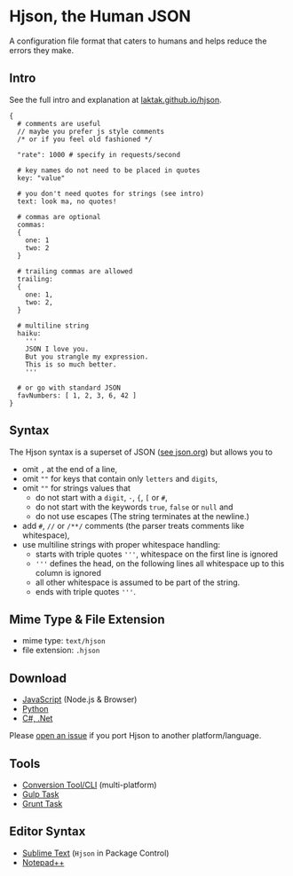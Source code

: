 
# Hjson, the Human JSON

A configuration file format that caters to humans and helps reduce the errors they make.

## Intro

See the full intro and explanation at [laktak.github.io/hjson](http://laktak.github.io/hjson/).

```
{
  # comments are useful
  // maybe you prefer js style comments
  /* or if you feel old fashioned */

  "rate": 1000 # specify in requests/second

  # key names do not need to be placed in quotes
  key: "value"

  # you don't need quotes for strings (see intro)
  text: look ma, no quotes!

  # commas are optional
  commas:
  {
    one: 1
    two: 2
  }

  # trailing commas are allowed
  trailing:
  {
    one: 1,
    two: 2,
  }

  # multiline string
  haiku:
    '''
    JSON I love you.
    But you strangle my expression.
    This is so much better.
    '''

  # or go with standard JSON
  favNumbers: [ 1, 2, 3, 6, 42 ]
}
```

## Syntax

The Hjson syntax is a superset of JSON ([see json.org](http://json.org/)) but allows you to

- omit `,` at the end of a line,
- omit `""` for keys that contain only `letters` and `digits`,
- omit `""` for strings values that
  - do not start with a `digit`, `-`, `{`, `[` or `#`,
  - do not start with the keywords `true`, `false` or `null` and
  - do not use escapes
  (The string terminates at the newline.)
- add `#`, `//` or `/**/` comments (the parser treats comments like whitespace),
- use multiline strings with proper whitespace handling:
  - starts with triple quotes `'''`, whitespace on the first line is ignored
  - `'''` defines the head, on the following lines all whitespace up to this column is ignored
  - all other whitespace is assumed to be part of the string.
  - ends with triple quotes `'''`.

## Mime Type & File Extension

- mime type: `text/hjson`
- file extension: `.hjson`

## Download

- [JavaScript](https://github.com/laktak/hjson-js) (Node.js & Browser)
- [Python](https://github.com/laktak/hjson-py)
- [C#, .Net](https://github.com/laktak/hjson-cs)

Please [open an issue](https://github.com/laktak/hjson/issues) if you port Hjson to another platform/language.

## Tools

- [Conversion Tool/CLI](https://www.npmjs.org/package/hjson) (multi-platform)
- [Gulp Task](https://github.com/laktak/gulp-hjson)
- [Grunt Task](https://github.com/laktak/grunt-hjson)

## Editor Syntax

- [Sublime Text](https://github.com/laktak/sublime-hjson) (`Hjson` in Package Control)
- [Notepad++](https://github.com/laktak/npp-hjson)

